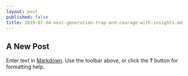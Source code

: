```yaml
---
layout: post
published: false
title: 2019-07-04-next-generation-trap-and-courage-with-insights.md
---
```

## A New Post

Enter text in [Markdown](http://daringfireball.net/projects/markdown/). Use the toolbar above, or click the **?** button for formatting help.
